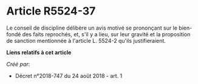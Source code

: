 # Article R5524-37

Le conseil de discipline délibère un avis motivé se prononçant sur le bien-fondé des faits reprochés, et, s'il y a lieu, sur
leur gravité et la proposition de sanction mentionnée à l'article L. 5524-2 qu'ils justifieraient.

**Liens relatifs à cet article**

_Créé par_:

  - Décret n°2018-747 du 24 août 2018 - art. 1
